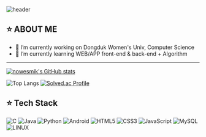 <!-- ### Hi there 👋 -->
![header](https://capsule-render.vercel.app/api?type=waving&color=FFE08C&height=300&section=header&text=nowesmik's%20git&fontSize=90&fontColor=FFFFFF)
<!-- ### I'm nowesmik -->
<!--
**nowesmik/nowesmik** is a ✨ _special_ ✨ repository because its `README.md` (this file) appears on your GitHub profile.

Here are some ideas to get you started:
-->
<h2>⭐ ABOUT ME </h2>

- 🔭 I’m currently working on Dongduk Women's Univ, Computer Science
- 🌱 I’m currently learning WEB/APP front-end & back-end + Algorithm
<!-- - 📫 How to reach me: https://nowesmik.github.io/ -->
<!--
- 👯 I’m looking to collaborate on ...
- 🤔 I’m looking for help with ...
- 💬 Ask me about ...
- 📫 How to reach me: ...
- 😄 Pronouns: ...
- ⚡ Fun fact: ...
-->
<hr>

<!-- [![Solved.ac Profile](http://mazassumnida.wtf/api/v2/generate_badge?boj=eswj1102)](https://solved.ac/eswj1102/) 
 -->
 

[![nowesmik's GitHub stats](https://github-readme-stats.vercel.app/api?username=nowesmik)](https://github.com/nowesmik/github-readme-stats)

![Top Langs](https://github-readme-stats.vercel.app/api/top-langs/?username=nowesmik&layout=compact)
[![Solved.ac Profile](http://mazassumnida.wtf/api/v2/generate_badge?boj=eswj1102)](https://solved.ac/eswj1102/) 
<!-- [![nowesmik's GitHub stats](https://github-readme-stats.vercel.app/api?username=nowesmik)](https://github.com/nowesmik/github-readme-stats) -->
<!-- 
[![Hits](https://hits.seeyoufarm.com/api/count/incr/badge.svg?url=https%3A%2F%2Fgithub.com%2Fnowesmik%2Fhit-counter&count_bg=%23DE9393&title_bg=%23F4D1D1&icon=iconify.svg&icon_color=%23F4F1F1&title=hits&edge_flat=false)](https://hits.seeyoufarm.com)
 -->

<h2>⭐ Tech Stack </h2>

![C](https://img.shields.io/badge/c-%2300599C.svg?style=for-the-badge&logo=c&logoColor=white)
![Java](https://img.shields.io/badge/java-%23ED8B00.svg?style=for-the-badge&logo=java&logoColor=white)
![Python](https://img.shields.io/badge/python-3670A0?style=for-the-badge&logo=python&logoColor=ffdd54)
![Android](https://img.shields.io/badge/android-3DDC84?style=for-the-badge&logo=Android&logoColor=white)
![HTML5](https://img.shields.io/badge/html5-%23E34F26.svg?style=for-the-badge&logo=html5&logoColor=white)
![CSS3](https://img.shields.io/badge/css3-%231572B6.svg?style=for-the-badge&logo=css3&logoColor=white)
![JavaScript](https://img.shields.io/badge/javascript-F7DF1E.svg?style=for-the-badge&logo=javascript&logoColor=white)
![MySQL](https://img.shields.io/badge/mysql-4479A1?style=for-the-badge&logo=mysql&logoColor=white)
![LINUX](https://img.shields.io/badge/Linux-9999FF?style=for-the-badge&logo=Linux&logoColor=white)

<!-- ![SPRINGBOOT](https://img.shields.io/badge/SpringBoot-6DB33F?style=for-the-badge&logo=Springboot&logoColor=white) --> 
